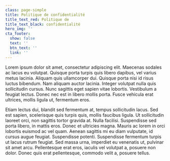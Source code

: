 ```yaml
---
class: page-simple
title: Politique de confidentialité
title_text_red: Politique de
title_text_black: confidentialité
hero_img: ''
cta_footer:
  show: false
  text: ''
  btn_text: ''
  link: ''
---
```


Lorem ipsum dolor sit amet, consectetur adipiscing elit. Maecenas sodales ac lacus eu volutpat. Quisque porta turpis quis libero dapibus, vel varius metus lacinia. Aliquam quis ullamcorper dui. Quisque porta nisi id risus luctus bibendum. Nam aliquam auctor lacinia. Integer volutpat nulla quis sollicitudin cursus. Nunc sagittis eget sapien vitae lobortis. Vestibulum a feugiat lectus. Donec nec est in libero mollis porta. Fusce vehicula erat ultrices, mollis ligula ut, fermentum eros.

Etiam lectus dui, blandit sed fermentum at, tempus sollicitudin lacus. Sed est sapien, scelerisque quis turpis quis, mollis faucibus ligula. Ut sollicitudin laoreet orci, non sagittis tortor gravida at. Nulla facilisi. Suspendisse sed porta libero, in mattis eros. Donec et ultricies magna. Mauris ac lorem in orci lobortis euismod ac vel quam. Aenean sagittis mi eu diam vulputate, id cursus augue feugiat. Suspendisse potenti. Suspendisse fermentum turpis ut lacus rutrum feugiat. Sed massa urna, imperdiet eu venenatis ut, pulvinar sit amet arcu. Pellentesque erat eros, iaculis vel volutpat a, posuere non dolor. Donec quis erat pellentesque, commodo velit a, posuere tellus. 